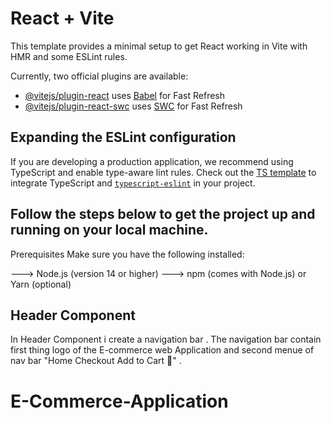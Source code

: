 # React + Vite

This template provides a minimal setup to get React working in Vite with HMR and some ESLint rules.

Currently, two official plugins are available:

- [@vitejs/plugin-react](https://github.com/vitejs/vite-plugin-react/blob/main/packages/plugin-react/README.md) uses [Babel](https://babeljs.io/) for Fast Refresh
- [@vitejs/plugin-react-swc](https://github.com/vitejs/vite-plugin-react-swc) uses [SWC](https://swc.rs/) for Fast Refresh

## Expanding the ESLint configuration

If you are developing a production application, we recommend using TypeScript and enable type-aware lint rules. Check out the [TS template](https://github.com/vitejs/vite/tree/main/packages/create-vite/template-react-ts) to integrate TypeScript and [`typescript-eslint`](https://typescript-eslint.io) in your project.

##  Follow the steps below to get the project up and running on your local machine.

Prerequisites
Make sure you have the following installed:

 ---> Node.js (version 14 or higher)
 ---> npm (comes with Node.js) or Yarn (optional)



## Header Component 

In Header Component i create a navigation bar . 
The navigation bar contain first thing logo of the E-commerce web Application and second menue of nav bar "Home Checkout Add to Cart 🛒" .

# E-Commerce-Application
